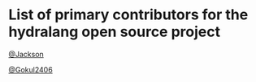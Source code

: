 # List of primary contributors for the hydralang open source project
[@Jackson](https://github.com/jacks0n9)

[@Gokul2406](https://github.com/Gokul2406)
